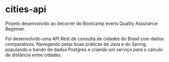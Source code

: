 # cities-api

Projeto desenvolvido ao decorrer do Bootcamp everis Quality Assurance Beginner.

 Foi desenvolvido uma API Rest de consulta de cidades do Brasil com dados comparativos. Navegando pelas boas práticas de Java e do Spring, populando o bando de dados Postgres e criando um serviço para o cálculo de distância entre cidades.
